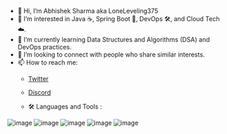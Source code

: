 - 👋 Hi, I’m Abhishek Sharma aka LoneLeveling375
- 👀 I’m interested in Java ☕, Spring Boot 🌱, DevOps 🛠️, and Cloud Tech ☁️.
- 🌱 I’m currently learning Data Structures and Algorithms (DSA) and DevOps practices.
- 💞️ I’m looking to connect with people who share similar interests.
- 📫 How to reach me:
  - [Twitter](https://twitter.com/loneLeveling375)
  - [Discord](https://discordapp.com/users/brawd375)
 
  - 🛠  Languages and Tools :
    
![image](https://github.com/LoneLeveling/LoneLeveling/assets/156454751/95d0d49d-5057-4b56-8c13-004161f3244f)
![image](https://github.com/LoneLeveling/LoneLeveling/assets/156454751/0e70ee86-996e-4e17-88b2-24e6e186fa7c)
![image](https://github.com/LoneLeveling/LoneLeveling/assets/156454751/5f4f7a54-b702-4c6d-8192-a82d61619318)
![image](https://github.com/LoneLeveling/LoneLeveling/assets/156454751/03e7e069-da8d-4d46-9669-b0a77023cb85)
![image](https://github.com/LoneLeveling/LoneLeveling/assets/156454751/dff48c99-c253-4702-ae68-ea2beba79551)



